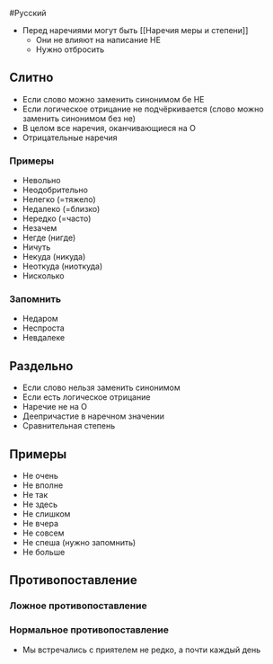 #Русский 
- Перед наречиями могут быть [[Наречия меры и степени]] 
	- Они не влияют на написание НЕ 
	- Нужно отбросить 
## Слитно
- Если слово можно заменить синонимом бе НЕ 
- Если логическое отрицание не подчёркивается (слово можно заменить синонимом без не)
- В целом все наречия, оканчивающиеся на О
- Отрицательные наречия 
### Примеры
- Невольно
- Неодобрительно
- Нелегко (=тяжело)
- Недалеко (=близко)
- Нередко (=часто)
- Незачем
- Негде (нигде)
- Ничуть
- Некуда (никуда)
- Неоткуда (ниоткуда)
- Нисколько 
### Запомнить
- Недаром 
- Неспроста
- Невдалеке 
## Раздельно 
- Если слово нельзя заменить синонимом
- Если есть логическое отрицание 
- Наречие не на О
- Деепричастие в наречном значении 
- Сравнительная степень 
## Примеры 
- Не очень 
- Не вполне 
- Не так
- Не здесь
- Не слишком
- Не вчера 
- Не совсем 
- Не спеша (нужно запомнить)
- Не больше 
## Противопоставление 
### Ложное противопоставление 
### Нормальное противопоставление 
- Мы встречались с приятелем не редко, а почти каждый день 